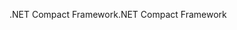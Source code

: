 <span data-ttu-id="05371-101">.NET Compact Framework</span><span class="sxs-lookup"><span data-stu-id="05371-101">.NET Compact Framework</span></span>